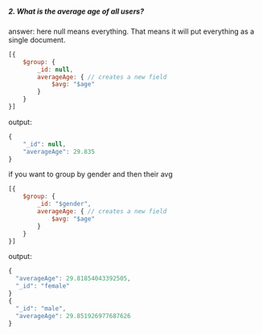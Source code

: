 ##### 2. What is the average age of all users?

answer:
here null means everything. That means it will put everything as a single document.

```js
[{
	$group: {
		_id: null,
		averageAge: { // creates a new field
			$avg: "$age"
		}
	}
}]
```

output:
```js
{
	"_id": null,
	"averageAge": 29.835
}
```


if you want to group by gender and then their avg
```js
[{
	$group: {
		_id: "$gender",
		averageAge: { // creates a new field
			$avg: "$age"
		}
	}
}]
```

output:
```js
{
  "averageAge": 29.81854043392505,
  "_id": "female"
}
{
  "_id": "male",
  "averageAge": 29.851926977687626
}
```



